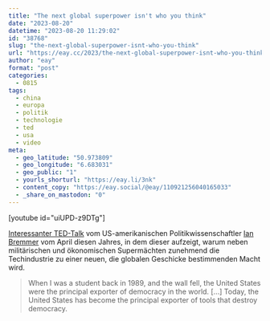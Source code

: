 ```yaml
---
title: "The next global superpower isn't who you think"
date: "2023-08-20"
datetime: "2023-08-20 11:29:02"
id: "38768"
slug: "the-next-global-superpower-isnt-who-you-think"
url: "https://eay.cc/2023/the-next-global-superpower-isnt-who-you-think/"
author: "eay"
format: "post"
categories:
  - 0815
tags:
  - china
  - europa
  - politik
  - technologie
  - ted
  - usa
  - video
meta:
  - geo_latitude: "50.973809"
  - geo_longitude: "6.683031"
  - geo_public: "1"
  - yourls_shorturl: "https://eay.li/3nk"
  - content_copy: "https://eay.social/@eay/110921256040165033"
  - _share_on_mastodon: "0"
---
```


\[youtube id="uiUPD-z9DTg"\]

[Interessanter TED-Talk](https://www.ted.com/talks/ian_bremmer_the_next_global_superpower_isn_t_who_you_think) vom US-amerikanischen Politikwissenschaftler [Ian Bremmer](https://de.wikipedia.org/wiki/Ian_Bremmer) vom April diesen Jahres, in dem dieser aufzeigt, warum neben militärischen und ökonomischen Supermächten zunehmend die Techindustrie zu einer neuen, die globalen Geschicke bestimmenden Macht wird.

> When I was a student back in 1989, and the wall fell, the United States were the principal exporter of democracy in the world. \[…\] Today, the United States has become the principal exporter of tools that destroy democracy.
